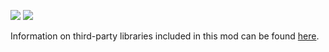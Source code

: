 [![](http://cf.way2muchnoise.eu/full_sao-ui_downloads.svg)](https://minecraft.curseforge.com/projects/sao-ui)
[![](http://cf.way2muchnoise.eu/versions/Available%20for%20MC_sao-ui_all.svg)](http://minecraft.curseforge.com/projects/sao-ui)

Information on third-party libraries included in this mod can be found [here](src/main/resources/third_party).

